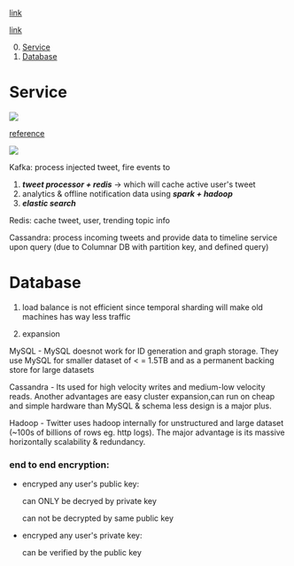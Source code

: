 [link](https://www.pankajtanwar.in/blog/how-twitter-stores-500m-tweets-a-day)

[link](https://www.infoq.com/presentations/Twitter-Timeline-Scalability/)

0. [Service](#service)
1. [Database](#database)

# Service
![](../pics/twitter.jpg)

[reference](https://www.codekarle.com/system-design/Twitter-system-design.html)



![](../pics/Twitter.png)

Kafka: process injected tweet, fire events to
1) ***tweet processor + redis*** -> which will cache active user's tweet
2) analytics & offline notification data using ***spark + hadoop***
3) ***elastic search***

Redis: cache tweet, user, trending topic info

Cassandra: process incoming tweets and provide data to timeline service upon query (due to  Columnar DB with partition key, and defined query)




# Database

1. load balance is not efficient since temporal sharding will make old machines has way less traffic

2. expansion



MySQL - MySQL doesnot work for ID generation and graph storage. They use MySQL for smaller dataset of < = 1.5TB and as a permanent backing store for large datasets

Cassandra - Its used for high velocity writes and medium-low velocity reads. Another advantages are easy cluster expansion,can run on cheap and simple hardware than MySQL & schema less design is a major plus.

Hadoop - Twitter uses hadoop internally for unstructured and large dataset (~100s of billions of rows eg. http logs). The major advantage is its massive horizontally scalability & redundancy.



### end to end encryption:
- encryped any user's public key:

    can ONLY be decryed by private key

    can not be decrypted by same public key

- encryped any user's private key:

    can be verified by the public key
